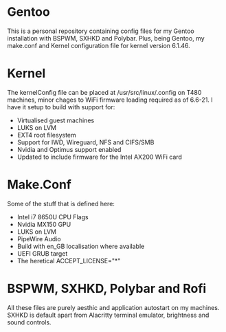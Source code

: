 # Gentoo

This is a personal repository containing config files for my Gentoo
installation with BSPWM, SXHKD and Polybar. Plus, being Gentoo, my make.conf
and Kernel configuration file for kernel version 6.1.46.

# Kernel
The kernelConfig file can be placed at /usr/src/linux/.config on T480 machines, minor chages to WiFi firmware loading required as of 6.6-21.
I have it setup to build with support for:
- Virtualised guest machines
- LUKS on LVM
- EXT4 root filesystem
- Support for IWD, Wireguard, NFS and CIFS/SMB
- Nvidia and Optimus support enabled
- Updated to include firmware for the Intel AX200 WiFi card

# Make.Conf
Some of the stuff that is defined here:
- Intel i7 8650U CPU Flags
- Nvidia MX150 GPU
- LUKS on LVM
- PipeWire Audio
- Build with en_GB localisation where available
- UEFI GRUB target
- The heretical ACCEPT_LICENSE="*"

# BSPWM, SXHKD, Polybar and Rofi
All these files are purely aesthic and application autostart on my machines. SXHKD is default apart from Alacritty terminal emulator, brightness and sound controls.
